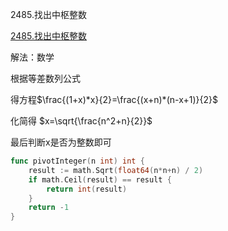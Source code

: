 2485.找出中枢整数

[2485.找出中枢整数](https://leetcode.cn/problems/find-the-pivot-integer/)



解法：数学



根据等差数列公式

得方程$\frac{(1+x)*x}{2}=\frac{(x+n)*(n-x+1)}{2}$

化简得 $x=\sqrt{\frac{n^2+n}{2}}$



最后判断x是否为整数即可

```go
func pivotInteger(n int) int {
	result := math.Sqrt(float64(n*n+n) / 2)
	if math.Ceil(result) == result {
		return int(result)
	}
	return -1
}
```
